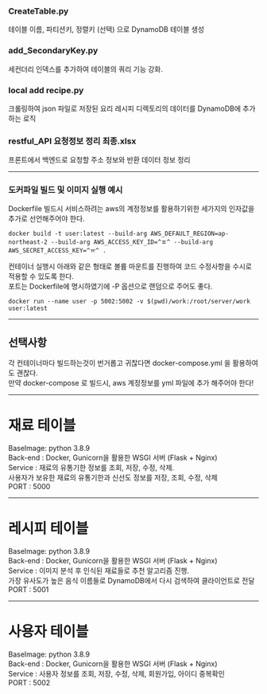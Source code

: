 ### CreateTable.py
테이블 이름, 파티션키, 정렬키 (선택) 으로 DynamoDB 테이블 생성

### add_SecondaryKey.py
세컨더리 인덱스를 추가하여 테이블의 쿼리 기능 강화.

### local add recipe.py
크롤링하여 json 파일로 저장된 요리 레시피 디렉토리의 데이터를 DynamoDB에 추가하는 로직

### restful_API 요청정보 정리 최종.xlsx
프론트에서 백엔드로 요청할 주소 정보와 반환 데이터 정보 정리  

---
### 도커파일 빌드 및 이미지 실행 예시

Dockerfile 빌드시 서비스하려는 aws의 계정정보를 활용하기위한 세가지의 인자값을 추가로 선언해주어야 한다.  
```
docker build -t user:latest --build-arg AWS_DEFAULT_REGION=ap-northeast-2 --build-arg AWS_ACCESS_KEY_ID=^ㅍ^ --build-arg AWS_SECRET_ACCESS_KEY=^ㅠ^ .  
```

컨테이너 실행시 아래와 같은 형태로 볼륨 마운트를 진행하여 코드 수정사항을 수시로 적용할 수 있도록 한다.  
포트는 Dockerfile에 명시하였기에 -P 옵션으로 랜덤으로 주어도 좋다.  
```
docker run --name user -p 5002:5002 -v $(pwd)/work:/root/server/work user:latest
```

---
## 선택사항
각 컨테이너마다 빌드하는것이 번거롭고 귀찮다면 docker-compose.yml 을 활용하여도 괜찮다.  
만약 docker-compose 로 빌드시, aws 계정정보를 yml 파일에 추가 해주어야 한다!  

---
# 재료 테이블
BaseImage: python 3.8.9  
Back-end : Docker, Gunicorn을 활용한 WSGI 서버 (Flask + Nginx)  
Service : 재료의 유통기한 정보를 조회, 저장, 수정, 삭제.  
사용자가 보유한 재료의 유통기한과 신선도 정보를 저장, 조회, 수정, 삭제  
PORT : 5000

---
# 레시피 테이블
BaseImage: python 3.8.9  
Back-end : Docker, Gunicorn을 활용한 WSGI 서버 (Flask + Nginx)  
Service : 이미지 분석 후 인식된 재료들로 추천 알고리즘 진행.  
가장 유사도가 높은 음식 이름들로 DynamoDB에서 다시 검색하여 클라이언트로 전달  
PORT : 5001

---
# 사용자 테이블
BaseImage: python 3.8.9  
Back-end : Docker, Gunicorn을 활용한 WSGI 서버 (Flask + Nginx)  
Service : 사용자 정보를 조회, 저장, 수정, 삭제, 회원가입, 아이디 중복확인  
PORT : 5002
